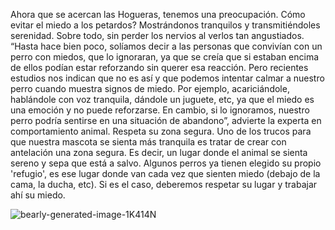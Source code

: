 Ahora que se acercan las Hogueras, tenemos una preocupación. Cómo evitar el miedo a los petardos?
Mostrándonos tranquilos y transmitiéndoles serenidad. Sobre todo, sin perder los nervios al verlos tan angustiados. “Hasta hace bien poco, solíamos decir a las personas que convivían con un perro con miedos, que lo ignoraran, ya que se creía que si estaban encima de ellos podían estar reforzando sin querer esa reacción. Pero recientes estudios nos indican que no es así y que podemos intentar calmar a nuestro perro cuando muestra signos de miedo. Por ejemplo, acariciándole, hablándole con voz tranquila, dándole un juguete, etc, ya que el miedo es una emoción y no puede reforzarse. En cambio, si lo ignoramos, nuestro perro podría sentirse en una situación de abandono”, advierte la experta en comportamiento animal.
Respeta su zona segura. Uno de los trucos para que nuestra mascota se sienta más tranquila es tratar de crear con antelación una zona segura. Es decir, un lugar donde el animal se sienta sereno y sepa que está a salvo. Algunos perros ya tienen elegido su propio 'refugio', es ese lugar donde van cada vez que sienten miedo (debajo de la cama, la ducha, etc). Si es el caso, deberemos respetar su lugar y trabajar ahí su miedo.


![bearly-generated-image-1K414N](https://github.com/luismi/miniature-octo-fiesta/assets/1941322/e01e9c06-e73d-4ace-a6fa-88bbbda32ce2)
